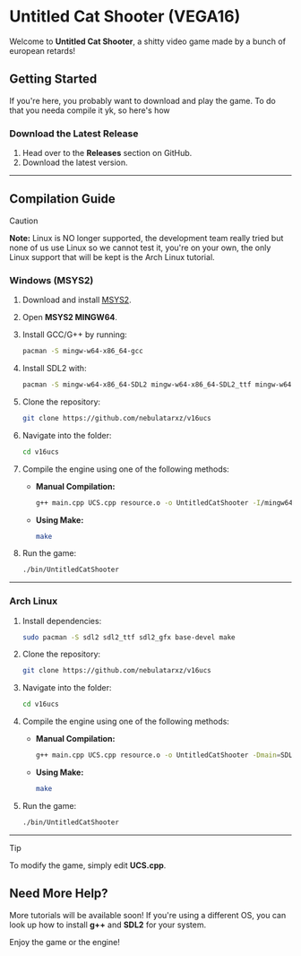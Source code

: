 # Untitled Cat Shooter (VEGA16)

Welcome to **Untitled Cat Shooter**, a shitty video game made by a bunch of european retards!

## Getting Started
If you're here, you probably want to download and play the game. To do that you needa compile it yk, so here's how

### Download the Latest Release
1. Head over to the **Releases** section on GitHub.
2. Download the latest version.

---
## Compilation Guide

> [!CAUTION]
> **Note:** Linux is NO longer supported, the development team really tried but none of us use Linux so we cannot test it, you're on your own, the only Linux support that will be kept is the Arch Linux tutorial.

### Windows (MSYS2)
1. Download and install [MSYS2](https://www.msys2.org/).
2. Open **MSYS2 MINGW64**.
3. Install GCC/G++ by running:

   ```sh
   pacman -S mingw-w64-x86_64-gcc
   ```
4. Install SDL2 with:

   ```sh
   pacman -S mingw-w64-x86_64-SDL2 mingw-w64-x86_64-SDL2_ttf mingw-w64-x86_64-SDL2_gfx
   ```
5. Clone the repository:

   ```sh
   git clone https://github.com/nebulatarxz/v16ucs
   ```
6. Navigate into the folder:

   ```sh
   cd v16ucs
   ```
7. Compile the engine using one of the following methods:

   - **Manual Compilation:**
     ```sh
     g++ main.cpp UCS.cpp resource.o -o UntitledCatShooter -I/mingw64/include -I/mingw64/include/SDL2 -Dmain=SDL_main -L/mingw64/lib -lmingw32 -lSDL2main -lSDL2_ttf -lSDL2_gfx -lSDL2 -lSDL2_image -mconsole -Wl,-subsystem,console -fpermissive -std=c++11
     ```

   - **Using Make:**
     ```sh
     make
     ```
8. Run the game:

   ```sh
   ./bin/UntitledCatShooter
   ```

---
### Arch Linux
1. Install dependencies:

   ```sh
   sudo pacman -S sdl2 sdl2_ttf sdl2_gfx base-devel make
   ```
2. Clone the repository:

   ```sh
   git clone https://github.com/nebulatarxz/v16ucs
   ```
3. Navigate into the folder:

   ```sh
   cd v16ucs
   ```
4. Compile the engine using one of the following methods:

   - **Manual Compilation:**
     ```sh
     g++ main.cpp UCS.cpp resource.o -o UntitledCatShooter -Dmain=SDL_main -lSDL2main -lSDL2_ttf -lSDL2_gfx -lSDL2 -lSDL2_image -Wl,-subsystem,console -fpermissive -std=c++11
     ```

   - **Using Make:**
     ```sh
     make
     ```
5. Run the game:

   ```sh
   ./bin/UntitledCatShooter
   ```

---
> [!TIP]
> To modify the game, simply edit **UCS.cpp**.

## Need More Help?
More tutorials will be available soon! If you're using a different OS, you can look up how to install **g++** and **SDL2** for your system.

Enjoy the game or the engine!
